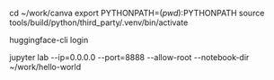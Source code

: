 

cd ~/work/canva
export PYTHONPATH=$(pwd):$PYTHONPATH
source tools/build/python/third_party/.venv/bin/activate

huggingface-cli login

jupyter lab --ip=0.0.0.0 --port=8888 --allow-root --notebook-dir ~/work/hello-world

